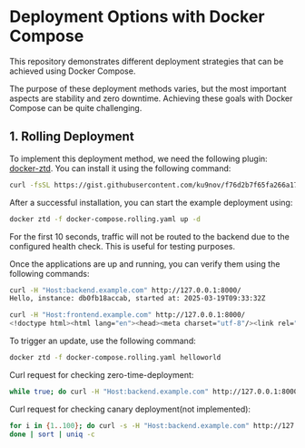 # Deployment Options with Docker Compose

This repository demonstrates different deployment strategies that can be achieved using Docker Compose.

The purpose of these deployment methods varies, but the most important aspects are stability and zero downtime. Achieving these goals with Docker Compose can be quite challenging.

## 1. Rolling Deployment

To implement this deployment method, we need the following plugin: [docker-ztd](https://github.com/ku9nov/docker-compose-ztd-plugin). You can install it using the following command:

```sh
curl -fsSL https://gist.githubusercontent.com/ku9nov/f76d2b7f65fa266a17c89e0a50880479/raw/9182ae94d16bea270a4228dd17be16f05e156041/install-docker-ztd.sh | bash
```

After a successful installation, you can start the example deployment using:

```sh
docker ztd -f docker-compose.rolling.yaml up -d
```

For the first 10 seconds, traffic will not be routed to the backend due to the configured health check. This is useful for testing purposes.

Once the applications are up and running, you can verify them using the following commands:

```sh
curl -H "Host:backend.example.com" http://127.0.0.1:8000/
Hello, instance: db0fb18accab, started at: 2025-03-19T09:33:32Z
```

```sh
curl -H "Host:frontend.example.com" http://127.0.0.1:8000/
<!doctype html><html lang="en"><head><meta charset="utf-8"/><link rel="icon" href="/favicon.ico"/><meta name="viewport" content="width=device-width,initial-scale=1"/><meta name="theme-color" content="#000000"/><meta name="description" content="Web site created using create-react-app"/><link rel="apple-touch-icon" href="/logo192.png"/><link rel="manifest" href="/manifest.json"/><title>React App</title><script defer="defer" src="/static/js/main.f9dc6ac2.js"></script><link href="/static/css/main.f855e6bc.css" rel="stylesheet"></head><body><noscript>You need to enable JavaScript to run this app.</noscript><div id="root"></div></body></html>
```

To trigger an update, use the following command:

```sh
docker ztd -f docker-compose.rolling.yaml helloworld
```

Curl request for checking zero-time-deployment:

```bash
while true; do curl -H "Host:backend.example.com" http://127.0.0.1:8000; echo -e "\n" ; done
```

Curl request for checking canary deployment(not implemented):

```bash
for i in {1..100}; do curl -s -H "Host:backend.example.com" http://127.0.0.1:8000 | awk '{print $3}' 
done | sort | uniq -c
```